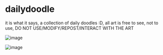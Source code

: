# dailydoodle
it is what it says, a collection of daily doodles :D, all art is free to see, not to use, DO NOT USE/MODIFY/REPOST/INTERACT WITH THE ART

![image](https://user-images.githubusercontent.com/76719897/211331385-6ac5af33-d9e7-48e7-8d25-53a23614bd10.png)

![image](https://user-images.githubusercontent.com/76719897/211331436-47a00329-a5af-441f-87f1-a5c6baa0e6d4.png)

